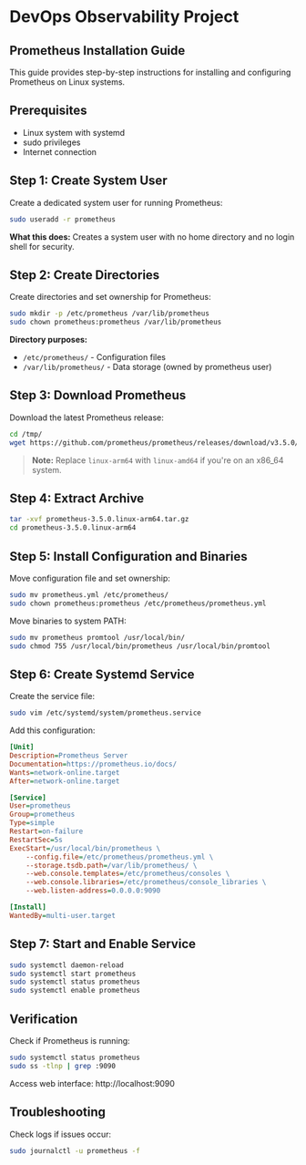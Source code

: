 # DevOps Observability Project


## Prometheus Installation Guide

This guide provides step-by-step instructions for installing and configuring Prometheus on Linux systems.

## Prerequisites
- Linux system with systemd
- sudo privileges  
- Internet connection

## Step 1: Create System User

Create a dedicated system user for running Prometheus:

```bash
sudo useradd -r prometheus
```

**What this does:** Creates a system user with no home directory and no login shell for security.

## Step 2: Create Directories

Create directories and set ownership for Prometheus:

```bash
sudo mkdir -p /etc/prometheus /var/lib/prometheus
sudo chown prometheus:prometheus /var/lib/prometheus
```

**Directory purposes:**
- `/etc/prometheus/` - Configuration files
- `/var/lib/prometheus/` - Data storage (owned by prometheus user)

## Step 3: Download Prometheus

Download the latest Prometheus release:

```bash
cd /tmp/
wget https://github.com/prometheus/prometheus/releases/download/v3.5.0/prometheus-3.5.0.linux-arm64.tar.gz
```

> **Note:** Replace `linux-arm64` with `linux-amd64` if you're on an x86_64 system.

## Step 4: Extract Archive

```bash 
tar -xvf prometheus-3.5.0.linux-arm64.tar.gz
cd prometheus-3.5.0.linux-arm64
```

## Step 5: Install Configuration and Binaries

Move configuration file and set ownership:

```bash
sudo mv prometheus.yml /etc/prometheus/
sudo chown prometheus:prometheus /etc/prometheus/prometheus.yml
```

Move binaries to system PATH:

```bash 
sudo mv prometheus promtool /usr/local/bin/
sudo chmod 755 /usr/local/bin/prometheus /usr/local/bin/promtool
```

## Step 6: Create Systemd Service

Create the service file:

```bash 
sudo vim /etc/systemd/system/prometheus.service
```

Add this configuration:

```ini
[Unit]
Description=Prometheus Server
Documentation=https://prometheus.io/docs/
Wants=network-online.target
After=network-online.target

[Service]
User=prometheus
Group=prometheus
Type=simple
Restart=on-failure
RestartSec=5s
ExecStart=/usr/local/bin/prometheus \
    --config.file=/etc/prometheus/prometheus.yml \
    --storage.tsdb.path=/var/lib/prometheus/ \
    --web.console.templates=/etc/prometheus/consoles \
    --web.console.libraries=/etc/prometheus/console_libraries \
    --web.listen-address=0.0.0.0:9090

[Install]
WantedBy=multi-user.target
```

## Step 7: Start and Enable Service

```bash
sudo systemctl daemon-reload
sudo systemctl start prometheus
sudo systemctl status prometheus
sudo systemctl enable prometheus
```

## Verification

Check if Prometheus is running:

```bash
sudo systemctl status prometheus
sudo ss -tlnp | grep :9090
```

Access web interface: http://localhost:9090

## Troubleshooting

Check logs if issues occur:
```bash
sudo journalctl -u prometheus -f
```
